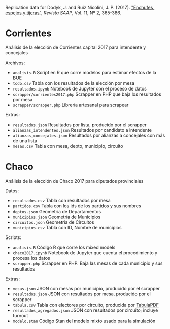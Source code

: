 Replication data for Dodyk, J. and Ruiz Nicolini, J. P. (2017). ["Enchufes, espejos y tijeras"](http://revista.saap.org.ar/contenido/revista-saap-v11-n2/saap-11-2-dodyk.pdf), *Revista SAAP*, Vol. 11, Nº 2, 365-386.

# Corrientes

Análisis de la elección de Corrientes capital 2017 para intendente y concejales

Archivos:
* `analisis.R` Script en R que corre modelos para estimar efectos de la BUE
* `todo.csv` Tabla con los resultados de la elección por mesa
* `resultados.ipynb` Notebook de Jupyter con el proceso de datos
* `scrapper/corrientes2017.php` Scrapper en PHP que baja los resultados por mesa
* `scrapper/scrapper.php` Librería artesanal para scrapear

Extras:
* `resultados.json` Resultados por lista, producido por el scrapper
* `alianzas_intendentes.json` Resultados por candidato a intendente
* `alianzas_concejales.json` Resultados por alianzas a concejales con más de una lista
* `mesas.csv` Tabla con mesa, depto, municipio, circuito

# Chaco

Análisis de la elección de Chaco 2017 para diputados provinciales

Datos:
* `resultados.csv` Tabla con resultados por mesa
* `partidos.csv` Tabla con los ids de los partidos y sus nombres
* `deptos.json`         Geometría de Departamentos
* `municipios.json`     Geometría de Municipios
* `circuitos.json`      Geometría de Circuitos
* `municipios.csv`      Tabla con ID, Nombre de municipios

Scripts:
* `analisis.R`          Código R que corre los mixed models
* `chaco2017.ipynb` Notebook de Jupyter que cuenta el procedimiento y procesa los datos
* `scrapper.php`        Scrapper en PHP. Baja las mesas de cada municipio y sus resultados

Extras:
* `mesas.json`          JSON con mesas por municipio, producido por el scrapper
* `resultados.json`     JSON con resultados por mesa, producido por el scrapper
* `tabula.csv`          Tabla con electores por circuito, producida por [TabulaPDF](https://github.com/tabulapdf)
* `resultados_agregados.json` JSON con resultados por circuito; incluye turnout
* `modelo.stan`        Código Stan del modelo mixto usado para la simulación

